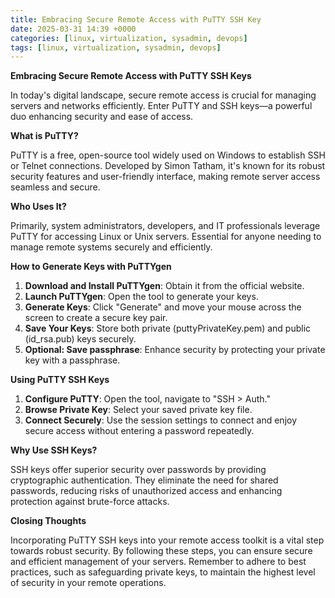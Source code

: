```yaml
---
title: Embracing Secure Remote Access with PuTTY SSH Key
date: 2025-03-31 14:39 +0000
categories: [linux, virtualization, sysadmin, devops]
tags: [linux, virtualization, sysadmin, devops]
---
```


**Embracing Secure Remote Access with PuTTY SSH Keys**

In today's digital landscape, secure remote access is crucial for managing 
servers and networks efficiently. Enter PuTTY and SSH keys—a powerful duo 
enhancing security and ease of access.

**What is PuTTY?**

PuTTY is a free, open-source tool widely used on Windows to establish SSH 
or Telnet connections. Developed by Simon Tatham, it's known for its 
robust security features and user-friendly interface, making remote server 
access seamless and secure.

**Who Uses It?**

Primarily, system administrators, developers, and IT professionals 
leverage PuTTY for accessing Linux or Unix servers. Essential for anyone 
needing to manage remote systems securely and efficiently.

**How to Generate Keys with PuTTYgen**

1. **Download and Install PuTTYgen**: Obtain it from the official website.
2. **Launch PuTTYgen**: Open the tool to generate your keys.
3. **Generate Keys**: Click "Generate" and move your mouse across the 
screen to create a secure key pair.
4. **Save Your Keys**: Store both private (puttyPrivateKey.pem) and public 
(id_rsa.pub) keys securely.
5. **Optional: Save passphrase**: Enhance security by protecting your 
private key with a passphrase.

**Using PuTTY SSH Keys**

1. **Configure PuTTY**: Open the tool, navigate to "SSH > Auth."
2. **Browse Private Key**: Select your saved private key file.
3. **Connect Securely**: Use the session settings to connect and enjoy 
secure access without entering a password repeatedly.

**Why Use SSH Keys?**

SSH keys offer superior security over passwords by providing cryptographic 
authentication. They eliminate the need for shared passwords, reducing 
risks of unauthorized access and enhancing protection against brute-force 
attacks.

**Closing Thoughts**

Incorporating PuTTY SSH keys into your remote access toolkit is a vital 
step towards robust security. By following these steps, you can ensure 
secure and efficient management of your servers. Remember to adhere to 
best practices, such as safeguarding private keys, to maintain the highest 
level of security in your remote operations.
